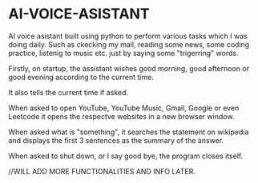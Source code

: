 # AI-VOICE-ASISTANT
AI voice asistant built using python to perform various tasks which I was doing daily. Such as ckecking my mail, reading some news, some coding practice, listenig to music etc. just by saying some "trigerring" words.

Firstly, on startup, the assistant wishes good morning, good afternoon or good evening according to the current time.

It also tells the current time if asked.

When asked to open YouTube, YouTube Music, Gmail, Google or even Leetcode it opens the respectve websites in a new browser window.

When asked what is "something", it searches the statement on wikipedia and displays the first 3 sentences as the summary of the answer.

When asked to shut down, or I say good bye, the program closes itself.

//WILL ADD MORE FUNCTIONALITIES AND INFO LATER.

